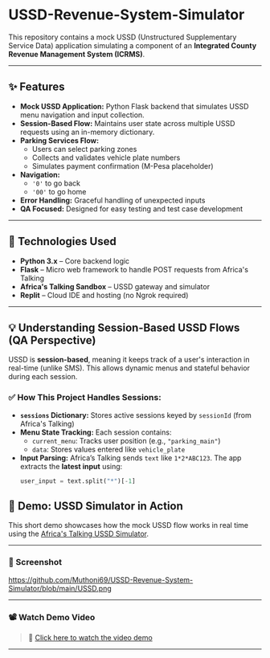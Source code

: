 # USSD-Revenue-System-Simulator

This repository contains a mock USSD (Unstructured Supplementary Service Data) application simulating a component of an **Integrated County Revenue Management System (ICRMS)**.

---

## ✨ Features

- **Mock USSD Application:** Python Flask backend that simulates USSD menu navigation and input collection.
- **Session-Based Flow:** Maintains user state across multiple USSD requests using an in-memory dictionary.
- **Parking Services Flow:**
  - Users can select parking zones
  - Collects and validates vehicle plate numbers
  - Simulates payment confirmation (M-Pesa placeholder)
- **Navigation:**
  - `'0'` to go back
  - `'00'` to go home
- **Error Handling:** Graceful handling of unexpected inputs
- **QA Focused:** Designed for easy testing and test case development

---

## 🚀 Technologies Used

- **Python 3.x** – Core backend logic
- **Flask** – Micro web framework to handle POST requests from Africa's Talking
- **Africa's Talking Sandbox** – USSD gateway and simulator
- **Replit** – Cloud IDE and hosting (no Ngrok required)

---

## 💡 Understanding Session-Based USSD Flows (QA Perspective)

USSD is **session-based**, meaning it keeps track of a user's interaction in real-time (unlike SMS). This allows dynamic menus and stateful behavior during each session.

### ✅ How This Project Handles Sessions:

- **`sessions` Dictionary:** Stores active sessions keyed by `sessionId` (from Africa's Talking)
- **Menu State Tracking:** Each session contains:
  - `current_menu`: Tracks user position (e.g., `"parking_main"`)
  - `data`: Stores values entered like `vehicle_plate`
- **Input Parsing:** Africa’s Talking sends `text` like `1*2*ABC123`. The app extracts the **latest input** using:
  ```python
  user_input = text.split("*")[-1]


## 🎥 Demo: USSD Simulator in Action

This short demo showcases how the mock USSD flow works in real time using the [Africa's Talking USSD Simulator](https://account.africastalking.com). 

---

### 📸 Screenshot
https://github.com/Muthoni69/USSD-Revenue-System-Simulator/blob/main/USSD.png

---

### 📽️ Watch Demo Video

> 🔗 [Click here to watch the video demo](https://www.loom.com/share/0d897f98def846b685bdd612ea47fa01?sid=e2b9b6ea-26b8-49ac-877a-ac248c6ed60e)

---













